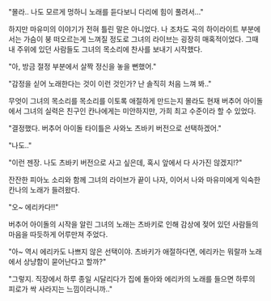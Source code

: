 "몰라.. 나도 모르게 멍하니 노래를 듣다보니 다리에 힘이 풀려서..." 

하지만 마유미의 이야기가 전혀 틀린 말은 아니었다. 
나 조차도 곡의 하이라이트 부분에서는 가슴이 붕 떠오르는게 느껴질 정도로 그녀의 라이브는 굉장히 매혹적이었다. 
그때 내 주위에 있던 사람들도 그녀의 목소리에 찬사를 보내기 시작했다. 

"아, 방금 절정 부분에서 살짝 정신을 놓을 뻔했어." 

"감정을 싣어 노래한다는 것이 이런 것인가? 난 솔직히 처음 느껴 봐.." 

무엇이 그녀의 목소리를 목소리를 이토록 애절하게 만드는지 몰라도 현재 버추어 아이돌에서 그녀의 실력은 친구인 칸나에게는 미안하지만, 가희 최고 수준이라 할 수 있었다. 

"결정했다. 버추어 아이돌 타이틀은 사와노 츠바키 버전으로 선택하겠어." 

"나도.." 

"이런 젠장. 나도 츠바키 버전으로 사고 싶은데, 혹시 앞에서 다 사가진 않겠지!?" 

잔잔한 피아노 소리와 함께 그녀의 라이브가 끝이 나자, 이어서 나와 마유미에게 익숙한 칸나의 노래가 들려왔다. 

"오~ 에리카다!!" 

버추어 아이돌의 시작을 알린 그녀의 노래는 츠바키로 인해 감상에 젖어 있던 사람들의 마음을 따듯하게 어루만져 주었다. 

"아~ 역시 에리카도 나쁘지 않은 선택이야. 츠바키가 애절하다면, 에리카는 뭐랄까 노래에서 상냥함이 묻어난다고 할까?" 

"그렇지. 직장에서 하루 종일 시달리다가 집에 돌아와 에리카의 노래를 들으면 하루의 피로가 싹 사라지는 느낌이라니까.." 